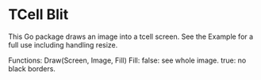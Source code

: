 # TCell Blit 
This Go package draws an image into a tcell screen. 
See the Example for a full use including handling resize. 

Functions: Draw(Screen, Image, Fill)
   Fill: false: see whole image. true: no black borders. 